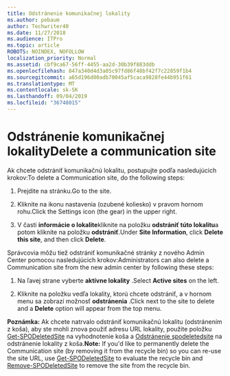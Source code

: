 ```yaml
---
title: Odstránenie komunikačnej lokality
ms.author: pebaum
author: Techwriter40
ms.date: 11/27/2018
ms.audience: ITPro
ms.topic: article
ROBOTS: NOINDEX, NOFOLLOW
localization_priority: Normal
ms.assetid: cbf9ca67-56ff-4455-aa2d-30b39f883ddb
ms.openlocfilehash: 847a340d4d3a05c97fd86f48bf42f7c22859f1b4
ms.sourcegitcommit: a65d196d00adb70045af5caca9828fe44b951f61
ms.translationtype: MT
ms.contentlocale: sk-SK
ms.lasthandoff: 09/04/2019
ms.locfileid: "36748015"
---
```

# <a name="delete-a-communication-site"></a><span data-ttu-id="0693d-102">Odstránenie komunikačnej lokality</span><span class="sxs-lookup"><span data-stu-id="0693d-102">Delete a communication site</span></span>

<span data-ttu-id="0693d-103">Ak chcete odstrániť komunikačnú lokalitu, postupujte podľa nasledujúcich krokov:</span><span class="sxs-lookup"><span data-stu-id="0693d-103">To delete a Communication site, do the following steps:</span></span> 
  
1. <span data-ttu-id="0693d-104">Prejdite na stránku.</span><span class="sxs-lookup"><span data-stu-id="0693d-104">Go to the site.</span></span> 
  
2. <span data-ttu-id="0693d-105">Kliknite na ikonu nastavenia (ozubené koliesko) v pravom hornom rohu.</span><span class="sxs-lookup"><span data-stu-id="0693d-105">Click the Settings icon (the gear) in the upper right.</span></span> 
  
3. <span data-ttu-id="0693d-106">V časti **informácie o lokalite**kliknite na položku **odstrániť túto lokalitu**a potom kliknite na položku **odstrániť**.</span><span class="sxs-lookup"><span data-stu-id="0693d-106">Under **Site Information**, click **Delete this site**, and then click **Delete**.</span></span> 
  
<span data-ttu-id="0693d-107">Správcovia môžu tiež odstrániť komunikačné stránky z nového Admin Center pomocou nasledujúcich krokov:</span><span class="sxs-lookup"><span data-stu-id="0693d-107">Administrators can also delete a Communication site from the new admin center by following these steps:</span></span> 
  
1. <span data-ttu-id="0693d-108">Na ľavej strane vyberte **aktívne lokality** .</span><span class="sxs-lookup"><span data-stu-id="0693d-108">Select **Active sites** on the left.</span></span> 
  
2. <span data-ttu-id="0693d-109">Kliknite na položku vedľa lokality, ktorú chcete odstrániť, a v hornom menu sa zobrazí možnosť **odstránenia** .</span><span class="sxs-lookup"><span data-stu-id="0693d-109">Click next to the site to delete and a **Delete** option will appear from the top menu.</span></span> 
  
 <span data-ttu-id="0693d-110">**Poznámka:** Ak chcete natrvalo odstrániť komunikačnú lokalitu (odstránením z koša), aby ste mohli znova použiť adresu URL lokality, použite položku [Get-SPODeletedSite](https://aka.ms/Get-SPODeletedSite) na vyhodnotenie koša a [Odstránenie spodeletedsite](https://aka.ms/Remove-SPODeletedSite) na odstránenie lokality z koša.</span><span class="sxs-lookup"><span data-stu-id="0693d-110">**Note:** If you'd like to permanently delete the Communication site (by removing it from the recycle bin) so you can re-use the site URL, use [Get-SPODeletedSite](https://aka.ms/Get-SPODeletedSite) to evaluate the recycle bin and [Remove-SPODeletedSite](https://aka.ms/Remove-SPODeletedSite) to remove the site from the recycle bin.</span></span> 
  

